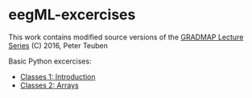 # eegML-excercises
This work contains modified source versions of the [GRADMAP Lecture Series](https://github.com/astroumd/GradMap) (C) 2016, Peter Teuben

Basic Python excercises:
- [Classes 1: Introduction](https://github.com/abelowska/eegML-excercises/blob/main/Classes_01_Introduction.ipynb)
- [Classes 2: Arrays](https://github.com/abelowska/eegML-excercises/blob/main/Classes_02_Arrays.ipynb)

